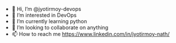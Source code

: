 - 👋 Hi, I’m @jyotirmoy-devops
- 👀 I’m interested in DevOps
- 🌱 I’m currently learning python
- 💞️ I’m looking to collaborate on anything
- 📫 How to reach me https://www.linkedin.com/in/jyotirmoy-nath/

<!---
jyotirmoy-devops/jyotirmoy-devops is a ✨ special ✨ repository because its `README.md` (this file) appears on your GitHub profile.
You can click the Preview link to take a look at your changes.
--->
